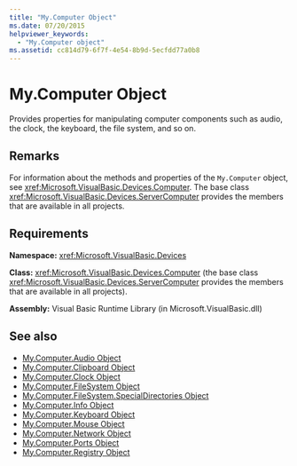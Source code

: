 ```yaml
---
title: "My.Computer Object"
ms.date: 07/20/2015
helpviewer_keywords: 
  - "My.Computer object"
ms.assetid: cc814d79-6f7f-4e54-8b9d-5ecfdd77a0b8
---
```

# My.Computer Object
Provides properties for manipulating computer components such as audio, the clock, the keyboard, the file system, and so on.  
  
## Remarks  
 For information about the methods and properties of the `My.Computer` object, see <xref:Microsoft.VisualBasic.Devices.Computer>. The base class <xref:Microsoft.VisualBasic.Devices.ServerComputer> provides the members that are available in all projects.  
  
## Requirements  
 **Namespace:** <xref:Microsoft.VisualBasic.Devices>  
  
 **Class:** <xref:Microsoft.VisualBasic.Devices.Computer> (the base class <xref:Microsoft.VisualBasic.Devices.ServerComputer> provides the members that are available in all projects).  
  
 **Assembly:** Visual Basic Runtime Library (in Microsoft.VisualBasic.dll)  
  
## See also

- [My.Computer.Audio Object](../../../visual-basic/language-reference/objects/my-computer-audio-object.md)
- [My.Computer.Clipboard Object](../../../visual-basic/language-reference/objects/my-computer-clipboard-object.md)
- [My.Computer.Clock Object](../../../visual-basic/language-reference/objects/my-computer-clock-object.md)
- [My.Computer.FileSystem Object](../../../visual-basic/language-reference/objects/my-computer-filesystem-object.md)
- [My.Computer.FileSystem.SpecialDirectories Object](../../../visual-basic/language-reference/objects/my-computer-filesystem-specialdirectories-object.md)
- [My.Computer.Info Object](../../../visual-basic/language-reference/objects/my-computer-info-object.md)
- [My.Computer.Keyboard Object](../../../visual-basic/language-reference/objects/my-computer-keyboard-object.md)
- [My.Computer.Mouse Object](../../../visual-basic/language-reference/objects/my-computer-mouse-object.md)
- [My.Computer.Network Object](../../../visual-basic/language-reference/objects/my-computer-network-object.md)
- [My.Computer.Ports Object](../../../visual-basic/language-reference/objects/my-computer-ports-object.md)
- [My.Computer.Registry Object](../../../visual-basic/language-reference/objects/my-computer-registry-object.md)
